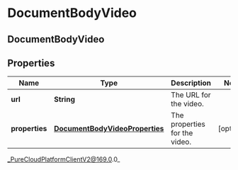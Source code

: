 # DocumentBodyVideo

## DocumentBodyVideo

## Properties

|Name | Type | Description | Notes|
|------------ | ------------- | ------------- | -------------|
| **url** | **String** | The URL for the video. | |
| **properties** | [**DocumentBodyVideoProperties**](DocumentBodyVideoProperties) | The properties for the video. | [optional] |



_PureCloudPlatformClientV2@169.0.0_
